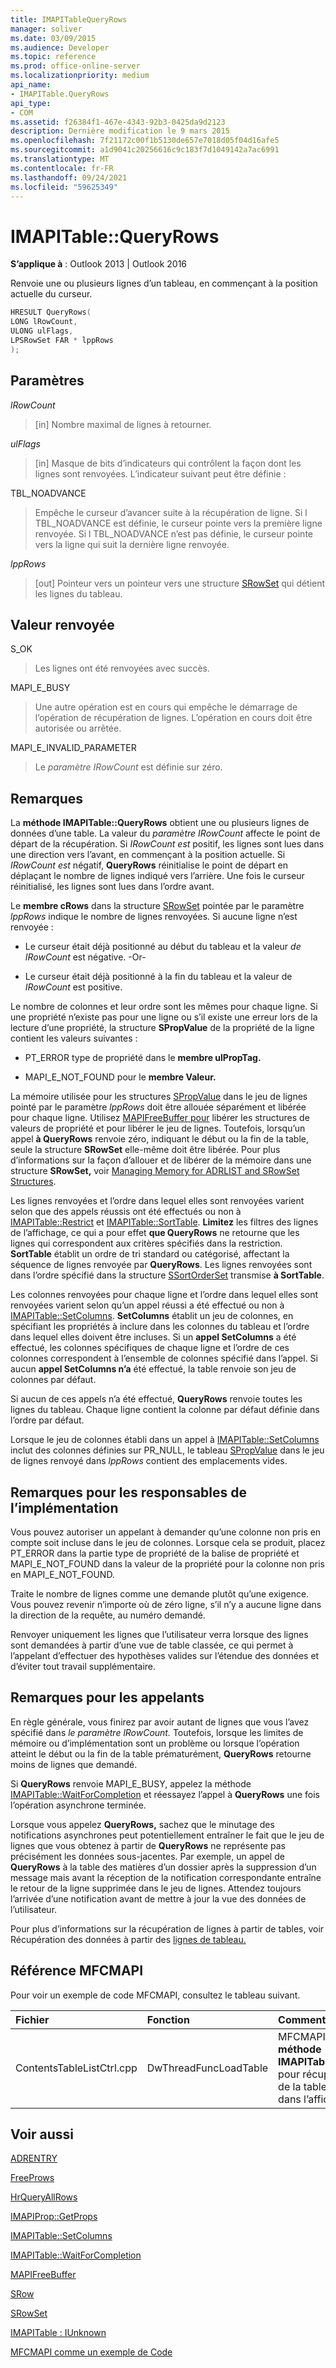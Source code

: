 ```yaml
---
title: IMAPITableQueryRows
manager: soliver
ms.date: 03/09/2015
ms.audience: Developer
ms.topic: reference
ms.prod: office-online-server
ms.localizationpriority: medium
api_name:
- IMAPITable.QueryRows
api_type:
- COM
ms.assetid: f26384f1-467e-4343-92b3-0425da9d2123
description: Dernière modification le 9 mars 2015
ms.openlocfilehash: 7f21172c00f1b5130de657e7018d05f04d16afe5
ms.sourcegitcommit: a1d9041c20256616c9c183f7d1049142a7ac6991
ms.translationtype: MT
ms.contentlocale: fr-FR
ms.lasthandoff: 09/24/2021
ms.locfileid: "59625349"
---
```

# <a name="imapitablequeryrows"></a>IMAPITable::QueryRows

  
  
**S’applique à** : Outlook 2013 | Outlook 2016 
  
Renvoie une ou plusieurs lignes d’un tableau, en commençant à la position actuelle du curseur.
  
```cpp
HRESULT QueryRows(
LONG lRowCount,
ULONG ulFlags,
LPSRowSet FAR * lppRows
);
```

## <a name="parameters"></a>Paramètres

 _lRowCount_
  
> [in] Nombre maximal de lignes à retourner.
    
 _ulFlags_
  
> [in] Masque de bits d’indicateurs qui contrôlent la façon dont les lignes sont renvoyées. L’indicateur suivant peut être définie :
    
TBL_NOADVANCE 
  
> Empêche le curseur d’avancer suite à la récupération de ligne. Si l TBL_NOADVANCE est définie, le curseur pointe vers la première ligne renvoyée. Si l TBL_NOADVANCE n’est pas définie, le curseur pointe vers la ligne qui suit la dernière ligne renvoyée.
    
 _lppRows_
  
> [out] Pointeur vers un pointeur vers une structure [SRowSet](srowset.md) qui détient les lignes du tableau. 
    
## <a name="return-value"></a>Valeur renvoyée

S_OK 
  
> Les lignes ont été renvoyées avec succès.
    
MAPI_E_BUSY 
  
> Une autre opération est en cours qui empêche le démarrage de l’opération de récupération de lignes. L’opération en cours doit être autorisée ou arrêtée.
    
MAPI_E_INVALID_PARAMETER 
  
> Le  _paramètre IRowCount_ est définie sur zéro. 
    
## <a name="remarks"></a>Remarques

La **méthode IMAPITable::QueryRows** obtient une ou plusieurs lignes de données d’une table. La valeur du  _paramètre IRowCount_ affecte le point de départ de la récupération. Si  _IRowCount est_ positif, les lignes sont lues dans une direction vers l’avant, en commençant à la position actuelle. Si  _IRowCount est_ négatif, **QueryRows** réinitialise le point de départ en déplaçant le nombre de lignes indiqué vers l’arrière. Une fois le curseur réinitialisé, les lignes sont lues dans l’ordre avant. 
  
Le **membre cRows** dans la structure [SRowSet](srowset.md) pointée par le paramètre  _lppRows_ indique le nombre de lignes renvoyées. Si aucune ligne n’est renvoyée : 
  
- Le curseur était déjà positionné au début du tableau et la valeur  _de IRowCount_ est négative. -Or- 
    
- Le curseur était déjà positionné à la fin du tableau et la valeur de  _IRowCount_ est positive. 
    
Le nombre de colonnes et leur ordre sont les mêmes pour chaque ligne. Si une propriété n’existe pas pour une ligne ou s’il existe une erreur lors de la lecture d’une propriété, la structure **SPropValue** de la propriété de la ligne contient les valeurs suivantes : 
  
- PT_ERROR type de propriété dans le **membre ulPropTag.** 
    
- MAPI_E_NOT_FOUND pour le **membre Valeur.** 
    
La mémoire utilisée pour les structures [SPropValue](spropvalue.md) dans le jeu de lignes pointé par le paramètre  _lppRows_ doit être allouée séparément et libérée pour chaque ligne. Utilisez [MAPIFreeBuffer pour](mapifreebuffer.md) libérer les structures de valeurs de propriété et pour libérer le jeu de lignes. Toutefois, lorsqu’un appel **à QueryRows** renvoie zéro, indiquant le début ou la fin de la table, seule la structure **SRowSet** elle-même doit être libérée. Pour plus d’informations sur la façon d’allouer et de libérer de la mémoire dans une structure **SRowSet,** voir [Managing Memory for ADRLIST and SRowSet Structures](managing-memory-for-adrlist-and-srowset-structures.md).
  
Les lignes renvoyées et l’ordre dans lequel elles sont renvoyées varient selon que des appels réussis ont été effectués ou non à [IMAPITable::Restrict](imapitable-restrict.md) et [IMAPITable::SortTable](imapitable-sorttable.md). **Limitez** les filtres des lignes de l’affichage, ce qui a pour effet **que QueryRows** ne retourne que les lignes qui correspondent aux critères spécifiés dans la restriction. **SortTable** établit un ordre de tri standard ou catégorisé, affectant la séquence de lignes renvoyée par **QueryRows**. Les lignes renvoyées sont dans l’ordre spécifié dans la structure [SSortOrderSet](ssortorderset.md) transmise **à SortTable**.
  
Les colonnes renvoyées pour chaque ligne et l’ordre dans lequel elles sont renvoyées varient selon qu’un appel réussi a été effectué ou non à [IMAPITable::SetColumns](imapitable-setcolumns.md). **SetColumns** établit un jeu de colonnes, en spécifiant les propriétés à inclure dans les colonnes du tableau et l’ordre dans lequel elles doivent être incluses. Si un **appel SetColumns** a été effectué, les colonnes spécifiques de chaque ligne et l’ordre de ces colonnes correspondent à l’ensemble de colonnes spécifié dans l’appel. Si aucun **appel SetColumns n’a** été effectué, la table renvoie son jeu de colonnes par défaut. 
  
Si aucun de ces appels n’a été effectué, **QueryRows** renvoie toutes les lignes du tableau. Chaque ligne contient la colonne par défaut définie dans l’ordre par défaut. 
  
Lorsque le jeu de colonnes établi dans un appel à [IMAPITable::SetColumns](imapitable-setcolumns.md) inclut des colonnes définies sur PR_NULL, le tableau [SPropValue](spropvalue.md) dans le jeu de lignes renvoyé dans  _lppRows_ contient des emplacements vides. 
  
## <a name="notes-to-implementers"></a>Remarques pour les responsables de l’implémentation

Vous pouvez autoriser un appelant à demander qu’une colonne non pris en compte soit incluse dans le jeu de colonnes. Lorsque cela se produit, placez PT_ERROR dans la partie type de propriété de la balise de propriété et MAPI_E_NOT_FOUND dans la valeur de la propriété pour la colonne non pris en MAPI_E_NOT_FOUND. 
  
Traite le nombre de lignes comme une demande plutôt qu’une exigence. Vous pouvez revenir n’importe où de zéro ligne, s’il n’y a aucune ligne dans la direction de la requête, au numéro demandé. 
  
Renvoyer uniquement les lignes que l’utilisateur verra lorsque des lignes sont demandées à partir d’une vue de table classée, ce qui permet à l’appelant d’effectuer des hypothèses valides sur l’étendue des données et d’éviter tout travail supplémentaire. 
  
## <a name="notes-to-callers"></a>Remarques pour les appelants

En règle générale, vous finirez par avoir autant de lignes que vous l’avez spécifié dans _le paramètre lRowCount._ Toutefois, lorsque les limites de mémoire ou d’implémentation sont un problème ou lorsque l’opération atteint le début ou la fin de la table prématurément, **QueryRows** retourne moins de lignes que demandé. 
  
Si **QueryRows** renvoie MAPI_E_BUSY, appelez la méthode [IMAPITable::WaitForCompletion](imapitable-waitforcompletion.md) et réessayez l’appel à **QueryRows** une fois l’opération asynchrone terminée. 
  
Lorsque vous appelez **QueryRows,** sachez que le minutage des notifications asynchrones peut potentiellement entraîner le fait que le jeu de lignes que vous obtenez à partir de **QueryRows** ne représente pas précisément les données sous-jacentes. Par exemple, un appel de **QueryRows** à la table des matières d’un dossier après la suppression d’un message mais avant la réception de la notification correspondante entraîne le retour de la ligne supprimée dans le jeu de lignes. Attendez toujours l’arrivée d’une notification avant de mettre à jour la vue des données de l’utilisateur. 
  
Pour plus d’informations sur la récupération de lignes à partir de tables, voir Récupération des données à partir des [lignes de tableau.](retrieving-data-from-table-rows.md)
  
## <a name="mfcmapi-reference"></a>Référence MFCMAPI

Pour voir un exemple de code MFCMAPI, consultez le tableau suivant.
  
|**Fichier**|**Fonction**|**Commentaire**|
|:-----|:-----|:-----|
|ContentsTableListCtrl.cpp  <br/> |DwThreadFuncLoadTable  <br/> |MFCMAPI utilise la **méthode IMAPITable::QueryRows** pour récupérer les lignes de la table à charger dans l’affichage.  <br/> |
   
## <a name="see-also"></a>Voir aussi



[ADRENTRY](adrentry.md)
  
[FreeProws](freeprows.md)
  
[HrQueryAllRows](hrqueryallrows.md)
  
[IMAPIProp::GetProps](imapiprop-getprops.md)
  
[IMAPITable::SetColumns](imapitable-setcolumns.md)
  
[IMAPITable::WaitForCompletion](imapitable-waitforcompletion.md)
  
[MAPIFreeBuffer](mapifreebuffer.md)
  
[SRow](srow.md)
  
[SRowSet](srowset.md)
  
[IMAPITable : IUnknown](imapitableiunknown.md)


[MFCMAPI comme un exemple de Code](mfcmapi-as-a-code-sample.md)

